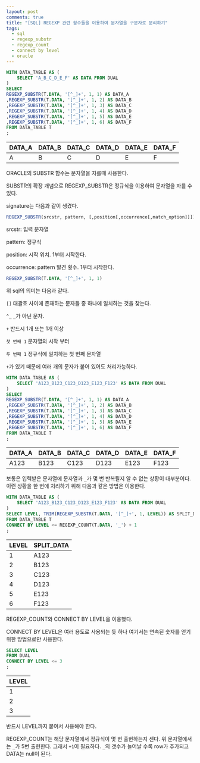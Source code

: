 ```yaml
---
layout: post
comments: true
title: "[SQL] REGEXP 관련 함수들을 이용하여 문자열을 구분자로 분리하기"
tags:
  - sql
  - regexp_substr
  - regexp_count
  - connect by level
  - oracle
---
```


```sql
WITH DATA_TABLE AS (
    SELECT 'A_B_C_D_E_F' AS DATA FROM DUAL
)
SELECT
REGEXP_SUBSTR(T.DATA, '[^_]+', 1, 1) AS DATA_A
,REGEXP_SUBSTR(T.DATA, '[^_]+', 1, 2) AS DATA_B
,REGEXP_SUBSTR(T.DATA, '[^_]+', 1, 3) AS DATA_C
,REGEXP_SUBSTR(T.DATA, '[^_]+', 1, 4) AS DATA_D
,REGEXP_SUBSTR(T.DATA, '[^_]+', 1, 5) AS DATA_E
,REGEXP_SUBSTR(T.DATA, '[^_]+', 1, 6) AS DATA_F
FROM DATA_TABLE T
;
```

| DATA_A | DATA_B | DATA_C | DATA_D | DATA_E | DATA_F |
| ------ | ------ | ------ | ------ | ------ | ------ |
| A      | B      | C      | D      | E      | F      |

ORACLE의 SUBSTR 함수는 문자열을 자를때 사용한다.

SUBSTR의 확장 개념으로 REGEXP_SUBSTR은 정규식을 이용하여 문자열을 자를 수 있다.

signature는 다음과 같이 생겼다.

```sql
REGEXP_SUBSTR(srcstr, pattern, [,position[,occurrence[,match_option]]])
```

srcstr: 입력 문자열

pattern: 정규식

position: 시작 위치. 1부터 시작한다.

occurrence: pattern 발견 횟수. 1부터 시작한다.

```sql
REGEXP_SUBSTR(T.DATA, '[^_]+', 1, 1)
```

위 sql의 의미는 다음과 같다.

`[]` 대괄호 사이에 존재하는 문자들 중 하나에 일치하는 것을 찾는다.

`^_` `_`가 아닌 문자.

`+` 반드시 1개 또는 1개 이상

`첫 번째 1` 문자열의 시작 부터

`두 번째 1` 정규식에 일치하는 첫 번째 문자열

`+`가 있기 때문에 여러 개의 문자가 붙어 있어도 처리가능하다.

```sql
WITH DATA_TABLE AS (
    SELECT 'A123_B123_C123_D123_E123_F123' AS DATA FROM DUAL
)
SELECT
REGEXP_SUBSTR(T.DATA, '[^_]+', 1, 1) AS DATA_A
,REGEXP_SUBSTR(T.DATA, '[^_]+', 1, 2) AS DATA_B
,REGEXP_SUBSTR(T.DATA, '[^_]+', 1, 3) AS DATA_C
,REGEXP_SUBSTR(T.DATA, '[^_]+', 1, 4) AS DATA_D
,REGEXP_SUBSTR(T.DATA, '[^_]+', 1, 5) AS DATA_E
,REGEXP_SUBSTR(T.DATA, '[^_]+', 1, 6) AS DATA_F
FROM DATA_TABLE T
;
```

| DATA_A | DATA_B | DATA_C | DATA_D | DATA_E | DATA_F |
| ------ | ------ | ------ | ------ | ------ | ------ |
| A123   | B123   | C123   | D123   | E123   | F123   |

보통은 입력받은 문자열에 문자열과 `_`가 몇 번 반복될지 알 수 없는 상황이 대부분이다. 이런 상황을 한 번에 처리하기 위해 다음과 같은 방법은 이용한다.

```sql
WITH DATA_TABLE AS (
    SELECT 'A123_B123_C123_D123_E123_F123' AS DATA FROM DUAL
)
SELECT LEVEL, TRIM(REGEXP_SUBSTR(T.DATA, '[^_]+', 1, LEVEL)) AS SPLIT_DATA
FROM DATA_TABLE T
CONNECT BY LEVEL <= REGEXP_COUNT(T.DATA, '_') + 1
;
```

| LEVEL | SPLIT_DATA |
| ----- | ---------- |
| 1     | A123       |
| 2     | B123       |
| 3     | C123       |
| 4     | D123       |
| 5     | E123       |
| 6     | F123       |

REGEXP_COUNT와 CONNECT BY LEVEL을 이용했다.

CONNECT BY LEVEL은 여러 용도로 사용되는 듯 하나 여기서는 연속된 숫자를 얻기 위한 방법으로만 사용한다.

```sql
SELECT LEVEL
FROM DUAL
CONNECT BY LEVEL <= 3
;
```

| LEVEL |
| ----- |
| 1     |
| 2     |
| 3     |

반드시 LEVEL까지 붙여서 사용해야 한다.

REGEXP_COUNT는 해당 문자열에서 정규식이 몇 번 출현하는지 센다. 위 문자열에서는 `_`가 5번 출현한다. 그래서 `+1`이 필요하다. `_`의 갯수가 늘어날 수록 row가 추가되고 DATA는 null이 된다.
